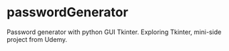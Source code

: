 # passwordGenerator
 Password generator with python GUI Tkinter. Exploring Tkinter, mini-side project from Udemy.
